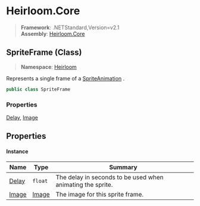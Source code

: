 # Heirloom.Core

> **Framework**: .NETStandard,Version=v2.1  
> **Assembly**: [Heirloom.Core][0]

## SpriteFrame (Class)

> **Namespace**: [Heirloom][0]

Represents a single frame of a [SpriteAnimation][1] .

```cs
public class SpriteFrame
```

### Properties

[Delay][2], [Image][3]

## Properties

#### Instance

| Name       | Type       | Summary                                                    |
|------------|------------|------------------------------------------------------------|
| [Delay][2] | `float`    | The delay in seconds to be used when animating the sprite. |
| [Image][3] | [Image][4] | The image for this sprite frame.                           |

[0]: ../../Heirloom.Core.md
[1]: SpriteAnimation.md
[2]: SpriteFrame/Delay.md
[3]: SpriteFrame/Image.md
[4]: Image.md

